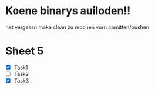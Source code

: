 # Koene binarys auiloden!!

net vergessn make clean zu mochen vorn comitten/pushen

# Sheet 5
- [x] Task1
- [ ] Task2
- [x] Task3
